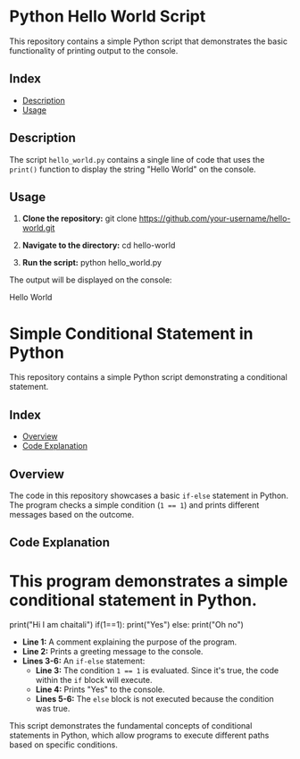 # Python Hello World Script

This repository contains a simple Python script that demonstrates the basic functionality of printing output to the console.

## Index

- [Description](#description)
- [Usage](#usage)

## Description

The script `hello_world.py` contains a single line of code that uses the `print()` function to display the string "Hello World" on the console.

## Usage

1. **Clone the repository:**
git clone https://github.com/your-username/hello-world.git

2. **Navigate to the directory:**
cd hello-world

3. **Run the script:**
python hello_world.py

The output will be displayed on the console:

Hello World

# Simple Conditional Statement in Python

This repository contains a simple Python script demonstrating a conditional statement.

## Index

- [Overview](#overview)
- [Code Explanation](#code-explanation)

## Overview

The code in this repository showcases a basic `if-else` statement in Python. The program checks a simple condition (`1 == 1`) and prints different messages based on the outcome.

## Code Explanation

# This program demonstrates a simple conditional statement in Python.
print("Hi I am chaitali")
if(1==1):
  print("Yes")
else:
  print("Oh no")

- **Line 1:** A comment explaining the purpose of the program.
- **Line 2:** Prints a greeting message to the console.
- **Lines 3-6:** An `if-else` statement:
    - **Line 3:** The condition `1 == 1` is evaluated. Since it's true, the code within the `if` block will execute.
    - **Line 4:** Prints "Yes" to the console.
    - **Lines 5-6:** The `else` block is not executed because the condition was true.

This script demonstrates the fundamental concepts of conditional statements in Python, which allow programs to execute different paths based on specific conditions.


